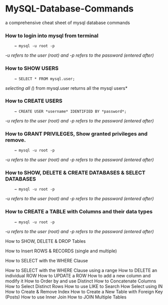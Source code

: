# MySQL-Database-Commands
a comprehensive cheat sheet of mysql database commands

### How to login into mysql from terminal
		→ mysql -u root -p
*-u refers to the user (root) and -p refers to the password (entered after)*
		
### How to SHOW USERS
		→ SELECT * FROM mysql.user;
*selecting all (*) from mysql.user returns all the mysql users*		

### How to CREATE USERS
		→ CREATE USER *username* IDENTIFIED BY *password*;
*-u refers to the user (root) and -p refers to the password (entered after)*

### How to GRANT PRIVILEGES, Show granted privileges and remove.
		→ mysql -u root -p
*-u refers to the user (root) and -p refers to the password (entered after)*

### How to SHOW, DELETE & CREATE DATABASES & SELECT DATABASES
		→ mysql -u root -p
*-u refers to the user (root) and -p refers to the password (entered after)*

### How to CREATE a TABLE with Columns and their data types
		→ mysql -u root -p
*-u refers to the user (root) and -p refers to the password (entered after)*

How to SHOW, DELETE & DROP Tables


How to Insert ROWS & RECORDS (single and multiple)


How to SELECT with the WHERE Clause


How to SELECT with the WHERE Clause using a range
How to DELETE an individual ROW
How to UPDATE a ROW
How to add a new column and modify it
How to Order by and use Distinct
How to Concatenate Columns
How to Select Distinct Rows
How to use LIKE to Search
How Select using IN
How to Create & Remove Index
How to Create a New Table with Foreign Key (Posts)
How to use Inner Join
How to JOIN Multiple Tables

